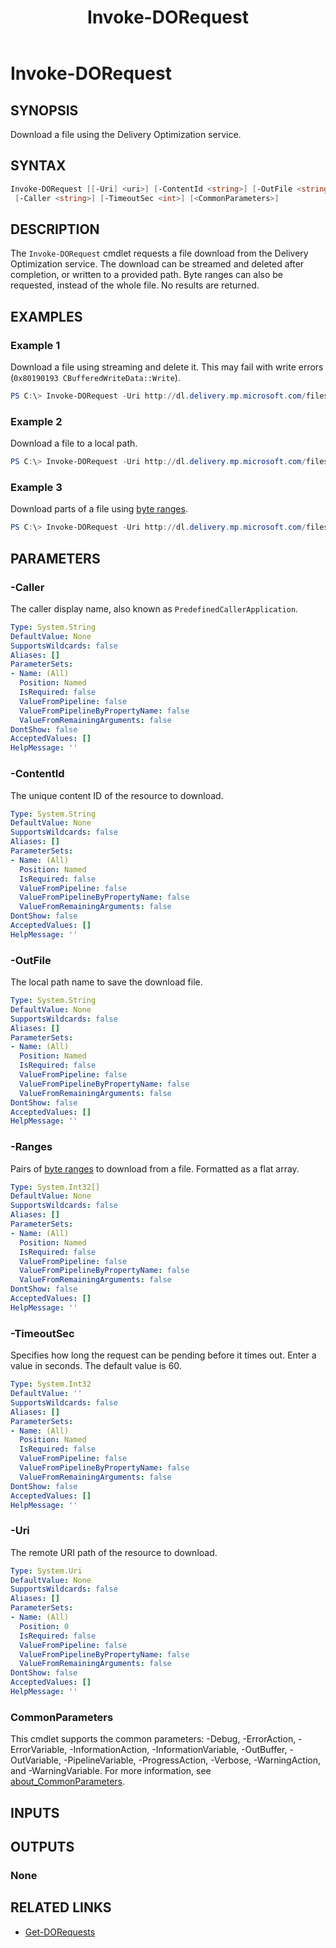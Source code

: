 ﻿---
document type: cmdlet
external help file: PSDODownloader-Help.xml
HelpUri: ''
Locale: en-AU
Module Name: PSDODownloader
ms.date: 08/19/2025
PlatyPS schema version: 2024-05-01
title: Invoke-DORequest
---

# Invoke-DORequest

## SYNOPSIS

Download a file using the Delivery Optimization service.

## SYNTAX

```powershell
Invoke-DORequest [[-Uri] <uri>] [-ContentId <string>] [-OutFile <string>] [-Ranges <int[]>]
 [-Caller <string>] [-TimeoutSec <int>] [<CommonParameters>]
```

## DESCRIPTION

The `Invoke-DORequest` cmdlet requests a file download from the Delivery Optimization service.
The download can be streamed and deleted after completion, or written to a provided path.
Byte ranges can also be requested, instead of the whole file.
No results are returned.

## EXAMPLES

### Example 1

Download a file using streaming and delete it. This may fail with write errors (`0x80190193 CBufferedWriteData::Write`).

```powershell
PS C:\> Invoke-DORequest -Uri http://dl.delivery.mp.microsoft.com/filestreamingservice/files/52fa8751-747d-479d-8f22-e32730cc0eb1
```

### Example 2

Download a file to a local path.

```powershell
PS C:\> Invoke-DORequest -Uri http://dl.delivery.mp.microsoft.com/filestreamingservice/files/52fa8751-747d-479d-8f22-e32730cc0eb1 -OutFile download.exe
```

### Example 3

Download parts of a file using [byte ranges](https://learn.microsoft.com/en-us/windows/win32/api/deliveryoptimization/ns-deliveryoptimization-do_download_range).

```powershell
PS C:\> Invoke-DORequest -Uri http://dl.delivery.mp.microsoft.com/filestreamingservice/files/52fa8751-747d-479d-8f22-e32730cc0eb1 -OutFile download.exe -Ranges 10,65536,131072,65536
```

## PARAMETERS

### -Caller

The caller display name, also known as `PredefinedCallerApplication`.

```yaml
Type: System.String
DefaultValue: None
SupportsWildcards: false
Aliases: []
ParameterSets:
- Name: (All)
  Position: Named
  IsRequired: false
  ValueFromPipeline: false
  ValueFromPipelineByPropertyName: false
  ValueFromRemainingArguments: false
DontShow: false
AcceptedValues: []
HelpMessage: ''
```

### -ContentId

The unique content ID of the resource to download.

```yaml
Type: System.String
DefaultValue: None
SupportsWildcards: false
Aliases: []
ParameterSets:
- Name: (All)
  Position: Named
  IsRequired: false
  ValueFromPipeline: false
  ValueFromPipelineByPropertyName: false
  ValueFromRemainingArguments: false
DontShow: false
AcceptedValues: []
HelpMessage: ''
```

### -OutFile

The local path name to save the download file.

```yaml
Type: System.String
DefaultValue: None
SupportsWildcards: false
Aliases: []
ParameterSets:
- Name: (All)
  Position: Named
  IsRequired: false
  ValueFromPipeline: false
  ValueFromPipelineByPropertyName: false
  ValueFromRemainingArguments: false
DontShow: false
AcceptedValues: []
HelpMessage: ''
```

### -Ranges

Pairs of [byte ranges](https://learn.microsoft.com/en-us/windows/win32/api/deliveryoptimization/ns-deliveryoptimization-do_download_range) to download from a file.
Formatted as a flat array.

```yaml
Type: System.Int32[]
DefaultValue: None
SupportsWildcards: false
Aliases: []
ParameterSets:
- Name: (All)
  Position: Named
  IsRequired: false
  ValueFromPipeline: false
  ValueFromPipelineByPropertyName: false
  ValueFromRemainingArguments: false
DontShow: false
AcceptedValues: []
HelpMessage: ''
```

### -TimeoutSec

Specifies how long the request can be pending before it times out. Enter a value in seconds. The default value is 60.

```yaml
Type: System.Int32
DefaultValue: ''
SupportsWildcards: false
Aliases: []
ParameterSets:
- Name: (All)
  Position: Named
  IsRequired: false
  ValueFromPipeline: false
  ValueFromPipelineByPropertyName: false
  ValueFromRemainingArguments: false
DontShow: false
AcceptedValues: []
HelpMessage: ''
```

### -Uri

The remote URI path of the resource to download.

```yaml
Type: System.Uri
DefaultValue: None
SupportsWildcards: false
Aliases: []
ParameterSets:
- Name: (All)
  Position: 0
  IsRequired: false
  ValueFromPipeline: false
  ValueFromPipelineByPropertyName: false
  ValueFromRemainingArguments: false
DontShow: false
AcceptedValues: []
HelpMessage: ''
```

### CommonParameters

This cmdlet supports the common parameters: -Debug, -ErrorAction, -ErrorVariable,
-InformationAction, -InformationVariable, -OutBuffer, -OutVariable, -PipelineVariable,
-ProgressAction, -Verbose, -WarningAction, and -WarningVariable. For more information, see
[about_CommonParameters](https://go.microsoft.com/fwlink/?LinkID=113216).

## INPUTS

## OUTPUTS

### None <!-- markdownlint-disable MD024 -->

## RELATED LINKS

- [Get-DORequests](Get-DORequests.md)
